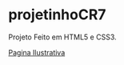 # projetinhoCR7
 Projeto Feito em HTML5 e CSS3. 

<a href="https://omanufreitas.github.io/projetinhoCR7/cristianoronaldo">Pagina Ilustrativa</a>